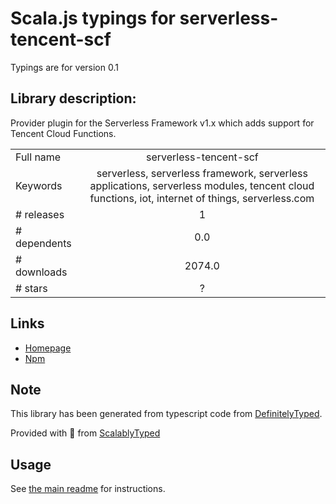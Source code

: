 
# Scala.js typings for serverless-tencent-scf

Typings are for version 0.1

## Library description:
Provider plugin for the Serverless Framework v1.x which adds support for Tencent Cloud Functions.

|                    |                 |
| ------------------ | :-------------: |
| Full name          | serverless-tencent-scf |
| Keywords           | serverless, serverless framework, serverless applications, serverless modules, tencent cloud functions, iot, internet of things, serverless.com |
| # releases         | 1 |
| # dependents       | 0.0 |
| # downloads        | 2074.0 |
| # stars            | ? |

## Links
- [Homepage](https://github.com/serverless-tencent/serverless-tencent-scf)
- [Npm](https://www.npmjs.com/package/serverless-tencent-scf)
    


## Note
This library has been generated from typescript code from [DefinitelyTyped](https://definitelytyped.org).

Provided with :purple_heart: from [ScalablyTyped](https://github.com/oyvindberg/ScalablyTyped)

## Usage
See [the main readme](../../readme.md) for instructions.


